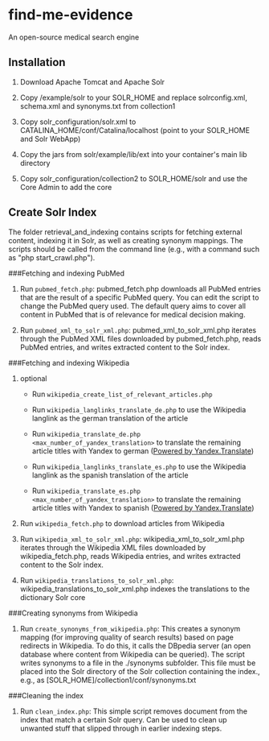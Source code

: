 find-me-evidence
================

An open-source medical search engine

Installation
------------

1.  Download Apache Tomcat and Apache Solr

2.  Copy /example/solr to your SOLR_HOME and replace solrconfig.xml, schema.xml and synonyms.txt from collection1

3.  Copy solr_configuration/solr.xml to CATALINA_HOME/conf/Catalina/localhost (point to your SOLR_HOME and Solr WebApp)

4.  Copy the jars from solr/example/lib/ext into your container's main lib directory

5.  Copy solr_configuration/collection2 to SOLR_HOME/solr and use the Core Admin to add the core

Create Solr Index
-----------------

The folder retrieval_and_indexing contains scripts for fetching external content, indexing it in Solr, as well 
as creating synonym mappings. The scripts should be called from the command line (e.g.,
with a command such as "php start_crawl.php").

###Fetching and indexing PubMed

1.  Run `pubmed_fetch.php`:
pubmed_fetch.php downloads all PubMed entries that are the result of a specific PubMed 
query. You can edit the script to change the PubMed query used. The default query aims
to cover all content in PubMed that is of relevance for medical decision making.

2.  Run `pubmed_xml_to_solr_xml.php`:
pubmed_xml_to_solr_xml.php iterates through the PubMed XML files downloaded by 
pubmed_fetch.php, reads PubMed entries, and writes extracted content to the Solr index.

###Fetching and indexing Wikipedia

1.  optional
    *  Run `wikipedia_create_list_of_relevant_articles.php`

    * Run `wikipedia_langlinks_translate_de.php` to use the Wikipedia langlink as the german
translation of the article

    *  Run `wikipedia_translate_de.php <max_number_of_yandex_translation>` to 
translate the remaining article titles with Yandex to german 
([Powered by Yandex.Translate](http://translate.yandex.com/))

    * Run `wikipedia_langlinks_translate_es.php` to use the Wikipedia langlink as the spanish
translation of the article

    *  Run `wikipedia_translate_es.php <max_number_of_yandex_translation>` to 
translate the remaining article titles with Yandex to spanish 
([Powered by Yandex.Translate](http://translate.yandex.com/))

2.  Run `wikipedia_fetch.php` to download articles from Wikipedia

3.  Run `wikipedia_xml_to_solr_xml.php`:
wikipedia_xml_to_solr_xml.php iterates through the Wikipedia XML files downloaded by 
wikipedia_fetch.php, reads Wikipedia entries, and writes extracted content to the Solr index.

4.  Run `wikipedia_translations_to_solr_xml.php`:
wikipedia_translations_to_solr_xml.php indexes the translations to the dictionary Solr core

###Creating synonyms from Wikipedia

1.  Run `create_synonyms_from_wikipedia.php`:
This creates a synonym mapping (for improving quality of search results) based on
page redirects in Wikipedia. To do this, it calls the DBpedia server (an open
database where content from Wikipedia can be queried). The script writes synonyms to a file
in the ./synonyms subfolder. This file must be placed into the Solr directory of the Solr 
collection containing the index., e.g., as [SOLR_HOME]/collection1/conf/synonyms.txt

###Cleaning the index

1.  Run `clean_index.php`:
This simple script removes document from the index that match a certain Solr query.
Can be used to clean up unwanted stuff that slipped through in earlier indexing
steps.